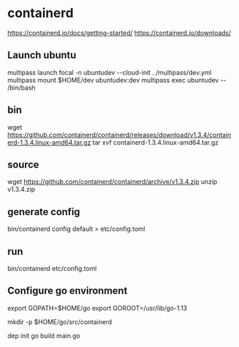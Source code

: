 # containerd

https://containerd.io/docs/getting-started/
https://containerd.io/downloads/

## Launch ubuntu

multipass launch focal -n ubuntudev --cloud-init ../multipass/dev.yml
multipass mount $HOME/dev ubuntudev:dev
multipass exec ubuntudev -- /bin/bash

## bin
wget https://github.com/containerd/containerd/releases/download/v1.3.4/containerd-1.3.4.linux-amd64.tar.gz
tar xvf containerd-1.3.4.linux-amd64.tar.gz

## source
wget https://github.com/containerd/containerd/archive/v1.3.4.zip
unzip v1.3.4.zip

## generate config
bin/containerd config default > etc/config.toml

## run
bin/containerd etc/config.toml

## Configure go environment

export GOPATH=$HOME/go
export GOROOT=/usr/lib/go-1.13
 
mkdir -p $HOME/go/src/containerd

dep init
go build main.go

